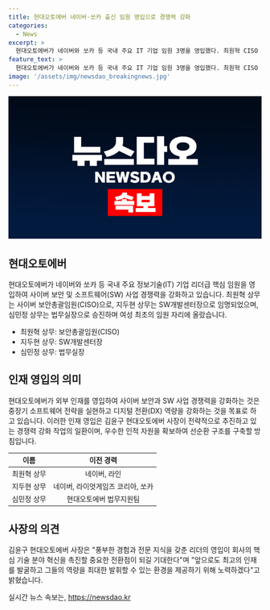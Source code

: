 ```yaml
---
title: 현대오토에버 네이버·쏘카 출신 임원 영입으로 경쟁력 강화
categories:
  - News
excerpt: >
  현대오토에버가 네이버와 쏘카 등 국내 주요 IT 기업 임원 3명을 영입했다. 최원혁 CISO 상무는 네이버 클라우드 출신으로, 지두현 SW개발센터장 상무는 쏘카 출신이며, 심민정 법무실장 상무는 현대오토에버 최초의 여성 임원이다. 이는 사이버 보안과 소프트웨어 사업 경쟁력을 강화하기 위한 것으로, 최근 외부 인사로 CTO 출신 등을 영입한 현대오토에버의 전략의 연장선이다. 현대차그룹의 소프트웨어 전략 실현을 위해 인재 영입과 역량 강화를 추진할 방침이다.
feature_text: >
  현대오토에버가 네이버와 쏘카 등 국내 주요 IT 기업 임원 3명을 영입했다. 최원혁 CISO 상무는 네이버 클라우드 출신으로, 지두현 SW개발센터장 상무는 쏘카 출신이며, 심민정 법무실장 상무는 현대오토에버 최초의 여성 임원이다. 이는 사이버 보안과 소프트웨어 사업 경쟁력을 강화하기 위한 것으로, 최근 외부 인사로 CTO 출신 등을 영입한 현대오토에버의 전략의 연장선이다. 현대차그룹의 소프트웨어 전략 실현을 위해 인재 영입과 역량 강화를 추진할 방침이다.
image: '/assets/img/newsdao_breakingnews.jpg'
---
```


<p><img src="/assets/img/newsdao_breakingnews.jpg" alt="pcversion 속보" /></p>

<h2 data-ke-size="size26">현대오토에버</h2>

<p data-ke-size="size16">현대오토에버가 네이버와 쏘카 등 국내 주요 정보기술(IT) 기업 리더급 핵심 임원을 영입하여 사이버 보안 및 소프트웨어(SW) 사업 경쟁력을 강화하고 있습니다. 최원혁 상무는 사이버 보안총괄임원(CISO)으로, 지두현 상무는 SW개발센터장으로 임명되었으며, 심민정 상무는 법무실장으로 승진하며 여성 최초의 임원 자리에 올랐습니다.</p>

<ul>
<li>최원혁 상무: 보안총괄임원(CISO)</li>
<li>지두현 상무: SW개발센터장</li>
<li>심민정 상무: 법무실장</li>
</ul>

<h2 data-ke-size="size26">인재 영입의 의미</h2>

<p data-ke-size="size16">현대오토에버가 외부 인재를 영입하여 사이버 보안과 SW 사업 경쟁력을 강화하는 것은 중장기 소프트웨어 전략을 실현하고 디지털 전환(DX) 역량을 강화하는 것을 목표로 하고 있습니다. 이러한 인재 영입은 김윤구 현대오토에버 사장이 전략적으로 추진하고 있는 경쟁력 강화 작업의 일환이며, 우수한 인적 자원을 확보하여 선순환 구조를 구축할 방침입니다.</p>

<table>
<thead>
<tr>
<th style="text-align: center;">이름</th>
<th style="text-align: center;">이전 경력</th>
</tr>
</thead>
<tbody>
<tr>
<td style="text-align: center;">최원혁 상무</td>
<td style="text-align: center;">네이버, 라인</td>
</tr>
<tr>
<td style="text-align: center;">지두현 상무</td>
<td style="text-align: center;">네이버, 라이엇게임즈 코리아, 쏘카</td>
</tr>
<tr>
<td style="text-align: center;">심민정 상무</td>
<td style="text-align: center;">현대오토에버 법무지원팀</td>
</tr>
</tbody>
</table>

<h2 data-ke-size="size26">사장의 의견</h2>

<p data-ke-size="size16">김윤구 현대오토에버 사장은 "풍부한 경험과 전문 지식을 갖춘 리더의 영입이 회사의 핵심 기술 분야 혁신을 촉진할 중요한 전환점이 되길 기대한다"며 "앞으로도 최고의 인재를 발굴하고 그들의 역량을 최대한 발휘할 수 있는 환경을 제공하기 위해 노력하겠다"고 밝혔습니다.</p>
실시간 뉴스 속보는, <a href="https://newsdao.kr" rel="dofollow">https://newsdao.kr</a>



